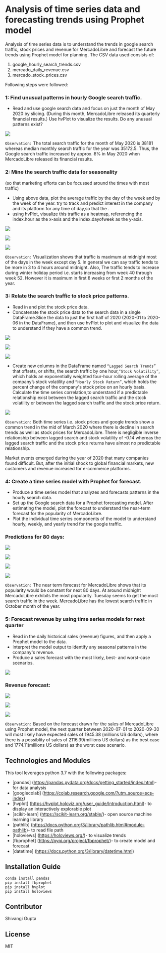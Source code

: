 # Analysis of time series data and forecasting trends using Prophet model

Analysis of time series data is to understand the trends in google search traffic, stock prices and revenue for MercadoLibre and forecast the future trends using Prophet model for planning. The CSV data used consists of:
1. google_hourly_search_trends.csv
2. mercado_daily_revenue.csv
3. mercado_stock_prices.csv

 Following steps were followed:
 
###  1: Find unusual patterns in hourly Google search traffic.

- Read and use google search data and focus on just the month of May 2020 by slicing. (During this month, MercadoLibre released its quarterly financial results.) Use hvPlot to visualize the results. Do any unusual patterns exist?

![](Images/search_trends.png)

`Observation:` The total search traffic for the month of May 2020 is 38181 whereas median monthly search traffic for the year was 35172.5. Thus, the Google search traffic increased by approx. 8% in May 2020 when MercadoLibre released its financial results.

###  2: Mine the search traffic data for seasonality
(so that marketing efforts can be focussed around the times with most traffic)

- Using above data, plot the average traffic by the day of the week and by the week of the year.
try to track and predict interest in the company and its platform for any time of day,so that the .
- using hvPlot, visualize this traffic as a heatmap, referencing the index.hour as the x-axis and the index.dayofweek as the y-axis.

![](Images/search_by_hour.png)

![](Images/search_by_week.png)

![](Images/heatmap.png)


`Observation:` Visualization shows that traffic is maximum at midnight most of the days in the week except day 5. In general we can say traffic tends to be more in 3 to 4 hours around midnight.
Also, The traffic tends to increase during winter holiday period i.e. starts increasing from week 40 through week 52. However it is maximum in first 8 weeks or first 2 months of the year.


###  3: Relate the search traffic to stock price patterns.

- Read in and plot the stock price data. 
- Concatenate the stock price data to the search data in a single DataFrame.Slice the data to just the first half of 2020 (2020-01 to 2020-06 in the DataFrame), and then use hvPlot to plot and visualize the data to understand if they have a common trend.

![](Images/stock_prices.png)


![](Images/search.png)

![](Images/close.png)

- Create new columns in the DataFrame named `“Lagged Search Trends”` that offsets, or shifts, the search traffic by one hour,`“Stock Volatility”`, which holds an exponentially weighted four-hour rolling average of the company’s stock volatility and `“Hourly Stock Return”`, which holds the percent change of the company's stock price on an hourly basis. Calculate the time series correlation,to understand if a predictable relationship exist between the lagged search traffic and the stock volatility or between the lagged search traffic and the stock price return.

![](Images/stock_volatility.png)


`Observation:` Both time series i.e. stock prices and google trends show a common trend in the mid of March 2020 where there is decline in search trends as well as stock prices for MercadoLibre.
There is negligible inverse relationship between lagged search and stock volatility of -0.14 whereas the lagged search traffic and the stock price returns have almost no predictable relationship.

Market events emerged during the year of 2020 that many companies found difficult. But, after the initial shock to global financial markets, new customers and revenue increased for e-commerce platforms.

###  4: Create a time series model with Prophet for forecast.

- Produce a time series model that analyzes and forecasts patterns in the hourly search data. 
- Set up the Google search data for a Prophet forecasting model. After estimating the model, plot the forecast to understand the near-term forecast for the popularity of MercadoLibre.
- Plot the individual time series components of the model to understand hourly, weekly, and yearly trend for the google traffic.

###      Predictions for 80 days:

![](Images/forecast_prophet.png)

![](Images/trend_forecast.png)

![](Images/trend_1.png)

![](Images/trend_2.png)



`Observation:` The near term forecast for MercadoLibre shows that its popularity would be constant for next 80 days.
At around midnight MercadoLibre exhibits the most popularity.
Tuesday seems to get the most search traffic in the week.
MercadoLibre has the lowest search traffic in October month of the year.

###  5: Forecast revenue by using time series models for next quarter

- Read in the daily historical sales (revenue) figures, and then apply a Prophet model to the data.
- Interpret the model output to identify any seasonal patterns in the company's revenue. 
- Produce a sales forecast with the most likely, best- and worst-case scenarios.

![](Images/daily_sales.png)

###      Revenue forecast:

![](Images/trend_3.png)

![](Images/forecast.png)

![](Images/yhat.png)



`Observation:` Based on the forecast drawn for the sales of MercadoLibre using Prophet model, the next quarter between 2020-07-01 to 2020-09-30 will most likely have expected sales of 1945.38 (millions US dollars), where there is a possiblity of sales of 2116.39(millions US dollars) as the best case and 1774.11(millions US dollars) as the worst case scenario.

## Technologies and Modules

This tool leverages python 3.7 with the following packages:

* [pandas] (https://pandas.pydata.org/docs/getting_started/index.html)- for data analysis
* [googlecolab] (https://colab.research.google.com/?utm_source=scs-index)
* [hvplot] (https://hvplot.holoviz.org/user_guide/Introduction.html)- to display an interactively explorable plot
* [scikit-learn] (https://scikit-learn.org/stable/)- open source machine learning library
* [pathlib] (https://docs.python.org/3/library/pathlib.html#module-pathlib)- to read file path
* [holoviews] (https://holoviews.org/)- to visualize trends
* [fbprophet] (https://pypi.org/project/fbprophet/)- to create model and forecast
* [datetime] (https://docs.python.org/3/library/datetime.html)

## Installation Guide

```
conda install pandas
pip install fbprophet
pip install hvplot
pip install holoviews
```

## Contributor

Shivangi Gupta

## License

MIT
